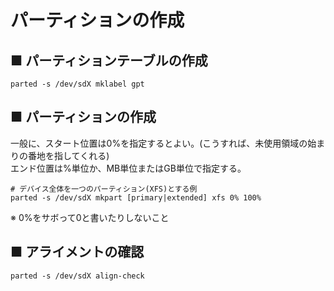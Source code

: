 # パーティションの作成
## ■ パーティションテーブルの作成
```
parted -s /dev/sdX mklabel gpt
```

## ■ パーティションの作成
一般に、スタート位置は0%を指定するとよい。(こうすれば、未使用領域の始まりの番地を指してくれる)  
エンド位置は%単位か、MB単位またはGB単位で指定する。
```
# デバイス全体を一つのパーティション(XFS)とする例
parted -s /dev/sdX mkpart [primary|extended] xfs 0% 100%
```
※ 0%をサボって0と書いたりしないこと

## ■ アライメントの確認
```
parted -s /dev/sdX align-check
```
